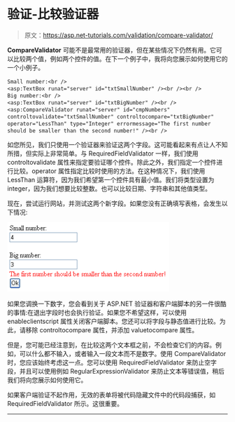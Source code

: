# 验证-比较验证器

> 原文：<https://asp.net-tutorials.com/validation/compare-validator/>

**CompareValidator** 可能不是最常用的验证器，但在某些情况下仍然有用。它可以比较两个值，例如两个控件的值。在下一个例子中，我将向您展示如何使用它的一个小例子。

```
Small number:<br />
<asp:TextBox runat="server" id="txtSmallNumber" /><br /><br />
Big number:<br />
<asp:TextBox runat="server" id="txtBigNumber" /><br />
<asp:CompareValidator runat="server" id="cmpNumbers" controltovalidate="txtSmallNumber" controltocompare="txtBigNumber" operator="LessThan" type="Integer" errormessage="The first number should be smaller than the second number!" /><br />
```

如您所见，我们只使用一个验证器来验证这两个字段。这可能看起来有点让人不知所措，但实际上非常简单。与 RequiredFieldValidator 一样，我们使用 controltovalidate 属性来指定要验证哪个控件。除此之外，我们指定一个控件进行比较。operator 属性指定比较时使用的方法。在这种情况下，我们使用 LessThan 运算符，因为我们希望第一个控件具有最小值。我们将类型设置为 integer，因为我们想要比较整数。也可以比较日期、字符串和其他值类型。

现在，尝试运行网站，并测试这两个新字段。如果您没有正确填写表格，会发生以下情况:

![](img/14238f54cd734c982884bedb24643971.png "The CompareValidator in action")

如果您调换一下数字，您会看到关于 ASP.NET 验证器和客户端脚本的另一件很酷的事情:在退出字段时也会执行验证。如果您不希望这样，可以使用 enableclientscript 属性关闭客户端脚本。您还可以将字段与静态值进行比较。为此，请移除 controltocompare 属性，并添加 valuetocompare 属性。

<input type="hidden" name="IL_IN_ARTICLE">

但是，您可能已经注意到，在比较这两个文本框之前，不会检查它们的内容。例如，可以什么都不输入，或者输入一段文本而不是数字。使用 CompareValidator 时，您应该始终考虑这一点。您可以使用 RequiredFieldValidator 来防止空字段，并且可以使用例如 RegularExpressionValidator 来防止文本等错误值，稍后我们将向您展示如何使用它。

如果客户端验证不起作用，无效的表单将被代码隐藏文件中的代码段捕获，如 RequiredFieldValidator 所示。这很重要。

* * *